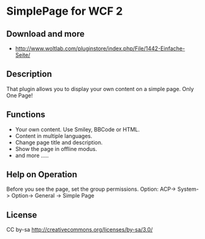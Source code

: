 SimplePage for WCF 2
====================

Download and more
-----------------
- http://www.woltlab.com/pluginstore/index.php/File/1442-Einfache-Seite/

Description
-----------------
That plugin allows you to display your own content on a simple page.
Only One Page!

Functions
-----------------

- Your own content. Use Smiley, BBCode or HTML.
- Content in multiple languages.
- Change page title and description.
- Show the page in offline modus.
- and more .....



Help on Operation
-----------------
Before you see the page, set the group permissions.
Option: ACP-> System-> Option-> General -> Simple Page


License
-------
CC by-sa http://creativecommons.org/licenses/by-sa/3.0/
